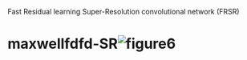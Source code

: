 
Fast Residual learning Super-Resolution convolutional network (FRSR) 


# maxwellfdfd-SR![figure6](https://user-images.githubusercontent.com/99333410/183542958-c002a2d3-2a63-4e04-9808-749933eff5e4.jpg)
